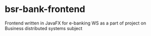 # bsr-bank-frontend
Frontend written in JavaFX for e-banking WS as a part of project on Business distributed systems subject
